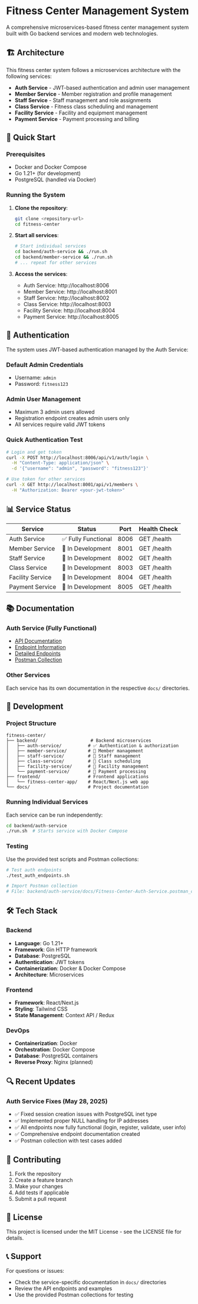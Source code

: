 # Fitness Center Management System

A comprehensive microservices-based fitness center management system built with Go backend services and modern web technologies.

## 🏗️ Architecture

This fitness center system follows a microservices architecture with the following services:

- **Auth Service** - JWT-based authentication and admin user management
- **Member Service** - Member registration and profile management  
- **Staff Service** - Staff management and role assignments
- **Class Service** - Fitness class scheduling and management
- **Facility Service** - Facility and equipment management
- **Payment Service** - Payment processing and billing

## 🚀 Quick Start

### Prerequisites
- Docker and Docker Compose
- Go 1.21+ (for development)
- PostgreSQL (handled via Docker)

### Running the System

1. **Clone the repository**:
   ```bash
   git clone <repository-url>
   cd fitness-center
   ```

2. **Start all services**:
   ```bash
   # Start individual services
   cd backend/auth-service && ./run.sh
   cd backend/member-service && ./run.sh
   # ... repeat for other services
   ```

3. **Access the services**:
   - Auth Service: http://localhost:8006
   - Member Service: http://localhost:8001  
   - Staff Service: http://localhost:8002
   - Class Service: http://localhost:8003
   - Facility Service: http://localhost:8004
   - Payment Service: http://localhost:8005

## 🔐 Authentication

The system uses JWT-based authentication managed by the Auth Service:

### Default Admin Credentials
- Username: `admin`
- Password: `fitness123`

### Admin User Management
- Maximum 3 admin users allowed
- Registration endpoint creates admin users only
- All services require valid JWT tokens

### Quick Authentication Test
```bash
# Login and get token
curl -X POST http://localhost:8006/api/v1/auth/login \
  -H "Content-Type: application/json" \
  -d '{"username": "admin", "password": "fitness123"}'

# Use token for other services
curl -X GET http://localhost:8001/api/v1/members \
  -H "Authorization: Bearer <your-jwt-token>"
```

## 📊 Service Status

| Service | Status | Port | Health Check |
|---------|--------|------|--------------|
| Auth Service | ✅ Fully Functional | 8006 | GET /health |
| Member Service | 🚧 In Development | 8001 | GET /health |
| Staff Service | 🚧 In Development | 8002 | GET /health |
| Class Service | 🚧 In Development | 8003 | GET /health |
| Facility Service | 🚧 In Development | 8004 | GET /health |
| Payment Service | 🚧 In Development | 8005 | GET /health |

## 📚 Documentation

### Auth Service (Fully Functional)
- [API Documentation](backend/auth-service/docs/API.md)
- [Endpoint Information](backend/auth-service/docs/endpoint_information.txt)
- [Detailed Endpoints](backend/auth-service/docs/endpoints.txt)
- [Postman Collection](backend/auth-service/docs/Fitness-Center-Auth-Service.postman_collection.json)

### Other Services
Each service has its own documentation in the respective `docs/` directories.

## 🔧 Development

### Project Structure
```
fitness-center/
├── backend/                    # Backend microservices
│   ├── auth-service/          # ✅ Authentication & authorization
│   ├── member-service/        # 🚧 Member management  
│   ├── staff-service/         # 🚧 Staff management
│   ├── class-service/         # 🚧 Class scheduling
│   ├── facility-service/      # 🚧 Facility management
│   └── payment-service/       # 🚧 Payment processing
├── frontend/                  # Frontend applications
│   └── fitness-center-app/    # React/Next.js web app
└── docs/                      # Project documentation
```

### Running Individual Services
Each service can be run independently:

```bash
cd backend/auth-service
./run.sh  # Starts service with Docker Compose
```

### Testing
Use the provided test scripts and Postman collections:

```bash
# Test auth endpoints
./test_auth_endpoints.sh

# Import Postman collection
# File: backend/auth-service/docs/Fitness-Center-Auth-Service.postman_collection.json
```

## 🛠️ Tech Stack

### Backend
- **Language**: Go 1.21+
- **Framework**: Gin HTTP framework
- **Database**: PostgreSQL
- **Authentication**: JWT tokens
- **Containerization**: Docker & Docker Compose
- **Architecture**: Microservices

### Frontend  
- **Framework**: React/Next.js
- **Styling**: Tailwind CSS
- **State Management**: Context API / Redux

### DevOps
- **Containerization**: Docker
- **Orchestration**: Docker Compose
- **Database**: PostgreSQL containers
- **Reverse Proxy**: Nginx (planned)

## 🔍 Recent Updates

### Auth Service Fixes (May 28, 2025)
- ✅ Fixed session creation issues with PostgreSQL inet type
- ✅ Implemented proper NULL handling for IP addresses
- ✅ All endpoints now fully functional (login, register, validate, user info)
- ✅ Comprehensive endpoint documentation created
- ✅ Postman collection with test cases added

## 🤝 Contributing

1. Fork the repository
2. Create a feature branch
3. Make your changes
4. Add tests if applicable
5. Submit a pull request

## 📝 License

This project is licensed under the MIT License - see the LICENSE file for details.

## 📞 Support

For questions or issues:
- Check the service-specific documentation in `docs/` directories
- Review the API endpoints and examples
- Use the provided Postman collections for testing